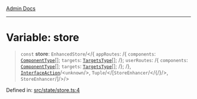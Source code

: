 [Admin Docs](/)

***

# Variable: store

> `const` **store**: `EnhancedStore`/</{ `appRoutes`: /{ `components`: [`ComponentType`](state/reducers/routesReducer/README/type-aliases/ComponentType.md)[]; `targets`: [`TargetsType`](state/reducers/routesReducer/README/type-aliases/TargetsType.md)[]; /}; `userRoutes`: /{ `components`: [`ComponentType`](state/reducers/userRoutesReducer/README/type-aliases/ComponentType.md)[]; `targets`: [`TargetsType`](state/reducers/userRoutesReducer/README/type-aliases/TargetsType.md)[]; /}; /}, [`InterfaceAction`](state/helpers/Action/README/interfaces/InterfaceAction.md)/<`unknown`/>, `Tuple`/</[`StoreEnhancer`/</{/}/>, `StoreEnhancer`/]/>/>

Defined in: [src/state/store.ts:4](https://github.com/PalisadoesFoundation/talawa-admin/blob/main/src/state/store.ts#L4)
